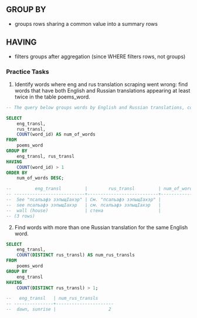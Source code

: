 ## GROUP BY
- groups rows sharing a common value into a summary rows

## HAVING
- filters groups after aggregation (since WHERE filters rows, not groups)

### Practice Tasks

1. Identify words where eng and rus translation scraping went wrong:
    find words that have both English and Russian translations appearing at least twice in the table poems_word.

```sql
-- The query below groups words by English and Russian translations, counts the occurrences of each translation pair, and filters for pairs that appear at least twice.

SELECT
    eng_transl, 
    rus_transl, 
    COUNT(word_id) AS num_of_words
FROM 
    poems_word
GROUP BY 
    eng_transl, rus_transl
HAVING 
    COUNT(word_id) > 1
ORDER BY 
    num_of_words DESC;

--         eng_transl         |        rus_transl         | num_of_words 
-- ---------------------------+---------------------------+--------------
--  See "псалъафэ зэпыщӀахэр" | См. "псалъафэ зэпыщӀахэр" |            5
--  see псалъафэ зэпыщӀахэр   | см. псалъафэ зэпыщӀахэр   |            3
--  wall (house)              | стена                     |            2
-- (3 rows)
```

2. Find words with more than one Russian translation for the same English word.

```sql
SELECT 
    eng_transl, 
    COUNT(DISTINCT rus_transl) AS num_rus_transls
FROM 
    poems_word
GROUP BY 
    eng_transl
HAVING 
    COUNT(DISTINCT rus_transl) > 1;

--   eng_transl   | num_rus_transls 
-- ---------------+----------------------
--  dawn, sunrise |                    2
```



 <!-- To show the distinct Russian translations for each English translation that has multiple unique Russian translations, you can use a Common Table Expression (CTE) to identify the qualifying English translations first, and then join it back to the original table to retrieve the individual Russian translations.

WITH multiple_rus_translations AS (
    SELECT 
        eng_transl
    FROM 
        poems_word
    GROUP BY 
        eng_transl
    HAVING 
        COUNT(DISTINCT rus_transl) > 1
)
SELECT 
    lt.eng_transl,
    lt.rus_transl
FROM 
    poems_word lt
JOIN 
    multiple_rus_translations mrt ON lt.eng_transl = mrt.eng_transl
ORDER BY 
    lt.eng_transl, 
    lt.rus_transl;

--   eng_transl   |  rus_transl   
-- ---------------+---------------
--  dawn, sunrise | рассвет
--  dawn, sunrise | рассвет, заря
-- (2 rows)  -->
